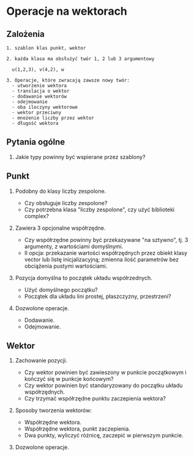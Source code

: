 # Operacje na wektorach

## Zalożenia

    1. szablon klas punkt, wektor

    2. każda klasa ma obsłużyć twór 1, 2 lub 3 argumentowy

      u(1,2,3), v(4,2), w

    3. Operacje, które zwracają zawsze nowy twór:
      - utworzenie wektora
      - translacja o wektor
      - dodawanie wektorów
      - odejmowanie
      - oba iloczyny wektorowe
      - wektor przeciwny
      - mnożenie liczby przez wektor
      - długość wektora

## Pytania ogólne

1. Jakie typy powinny być wspierane przez szablony?

## Punkt

1. Podobny do klasy liczby zespolone.

    - Czy obsługuje liczby zespolone?
    - Czy potrzebna klasa "liczby zespolone", czy użyć biblioteki complex?

2. Zawiera 3 opcjonalne współrzędne.

    - Czy współrzędne powinny być przekazywane "na sztywno", tj. 3 argumenty, z wartościami domyślnymi.
    - II opcja: przekazanie wartości współrzędnych przez obiekt klasy vector lub listę inicjalizacyjną; zmienna ilość parametrów bez obciążenia pustymi wartościami.

3. Pozycja domyślna to początek układu współrzednych.

    - Użyć domyślnego początku?
    - Początek dla układu lini prostej, płaszczyzny, przestrzeni?

4. Dozwolone operacje.

    - Dodawanie.
    - Odejmowanie.

## Wektor

1. Zachowanie pozycji.

    - Czy wektor powinien być zawieszony w punkcie początkowym i kończyć się w punkcje końcowym?
    - Czy wektor powinien być standaryzowany do początku układu współrzędnych.
    - Czy trzymać współrzędne punktu zaczepienia wektora?

2. Sposoby tworzenia wektorów:

    - Współrzędne wektora.
    - Współrzędne wektora, punkt zaczepienia.
    - Dwa punkty, wyliczyć różnicę, zaczepić w pierwszym punkcie.

3. Dozwolone operacje.
